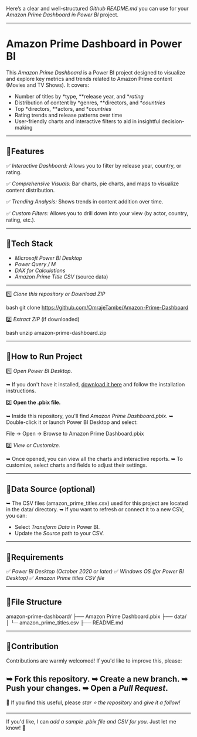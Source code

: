 Here’s a clear and well-structured *Github README.md* you can use for your *Amazon Prime Dashboard in Power BI* project.

---

# Amazon Prime Dashboard in Power BI

This *Amazon Prime Dashboard* is a Power BI project designed to visualize and explore key metrics and trends related to Amazon Prime content (Movies and TV Shows). It covers:

* Number of titles by *type, **release year, and **rating*
* Distribution of content by *genres, **directors, and **countries*
* Top *directors, **actors, and **countries*
* Rating trends and release patterns over time
* User-friendly charts and interactive filters to aid in insightful decision-making

---

## 🔹Features

✅ *Interactive Dashboard:* Allows you to filter by release year, country, or rating.

✅ *Comprehensive Visuals:* Bar charts, pie charts, and maps to visualize content distribution.

✅ *Trending Analysis:* Shows trends in content addition over time.

✅ *Custom Filters:* Allows you to drill down into your view (by actor, country, rating, etc.).

---

## 🔹Tech Stack

* *Microsoft Power BI Desktop*
* *Power Query / M*
* *DAX for Calculations*
* *Amazon Prime Title CSV* (source data)

---

1️⃣ *Clone this repository or Download ZIP*

bash
git clone https://github.com/OmrajeTambe/Amazon-Prime-Dashboard


2️⃣ *Extract ZIP* (if downloaded)

bash
unzip amazon-prime-dashboard.zip


---

## 🔹How to Run Project

1️⃣ *Open Power BI Desktop.*

➥ If you don't have it installed, [download it here](https://powerbi.microsoft.com/desktop/) and follow the installation instructions.

2️⃣ **Open the .pbix file.**

➥ Inside this repository, you'll find *Amazon Prime Dashboard.pbix*.
➥ Double-click it or launch Power BI Desktop and select:


File → Open → Browse to Amazon Prime Dashboard.pbix


3️⃣ *View or Customize.*

➥ Once opened, you can view all the charts and interactive reports.
➥ To customize, select charts and fields to adjust their settings.

---

## 🔹Data Source (optional)

➥ The CSV files (amazon_prime_titles.csv) used for this project are located in the data/ directory.
➥ If you want to refresh or connect it to a new CSV, you can:

* Select *Transform Data* in Power BI.
* Update the *Source* path to your CSV.

---

## 🔹Requirements

✅ *Power BI Desktop (October 2020 or later)*
✅ *Windows OS (for Power BI Desktop)*
✅ *Amazon Prime titles CSV file*

---

## 🔹File Structure


amazon-prime-dashboard/
├── Amazon Prime Dashboard.pbix
├── data/
│ └─ amazon_prime_titles.csv
├── README.md


---

## 🔹Contribution

Contributions are warmly welcomed!
If you'd like to improve this, please:

➥ Fork this repository.
➥ Create a new branch.
➥ Push your changes.
➥ Open a *Pull Request*.
---

🚀 If you find this useful, please *star ⭐ the repository* and *give it a follow!*

---

If you'd like, I can *add a sample .pbix file and CSV for you*. Just let me know! 🌟
